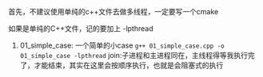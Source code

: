 首先，不建议使用单纯的c++文件去做多线程，一定要写一个cmake

如果是单纯的C++文件，记的要加上 -lpthread


1. 01_simple_case: 一个简单的小case
    `g++ 01_simple_case.cpp -o 01_simple_case -lpthread`
    join:子进程和主进程同在，主线程得等我执行完了，才能结束，其实在这里会按顺序执行，也就是会阻塞式的执行